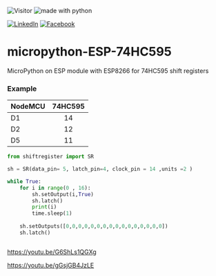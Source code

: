 ![Visitor](https://visitor-badge.laobi.icu/badge?page_id=a-elmohamady.micropython-ESP-74HC595)
<img src="https://img.shields.io/badge/made%20with-python-blue.svg?style=flat-square" alt="made with python">

<a href=https://www.linkedin.com/in/elmohamady>![LinkedIn](https://img.shields.io/badge/LinkedIn-0077B5?style=for-the-badge&logo=linkedin&logoColor=white)</a>
<a href=https://www.facebook.com/elmohamady>![Facebook](https://img.shields.io/badge/facebook-0077B5?style=for-the-badge&logo=facebook&logoColor=white)</a>

# micropython-ESP-74HC595
MicroPython on ESP module with ESP8266 for 74HC595 shift registers 


### Example
| NodeMCU  |   74HC595     | 
|----------|:-------------:|
| D1       |      14       |
| D2       |      12       |
| D5       |      11       |


```python
from shiftregister import SR

sh = SR(data_pin= 5, latch_pin=4, clock_pin = 14 ,units =2 )

while True:
    for i in range(0 , 16):
        sh.setOutput(i,True)
        sh.latch()
        print(i)
        time.sleep(1)
        
    sh.setOutputs([0,0,0,0,0,0,0,0,0,0,0,0,0,0,0,0])
    sh.latch()



```
 
 



 https://youtu.be/G6ShLs1QGXg 
 

https://youtu.be/gGsjGB4JzLE
                            

                       
